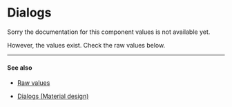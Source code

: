 # Dialogs

Sorry the documentation for this component values is not available yet.

However, the values exist. Check the raw values below.


---

#### See also

- [Raw values](https://github.com/AoDevBlue/MaterialValues/blob/master/material-values/src/main/res-component/values/dialog.xml)

- [Dialogs (Material design)](https://material.google.com/components/dialogs.html)

